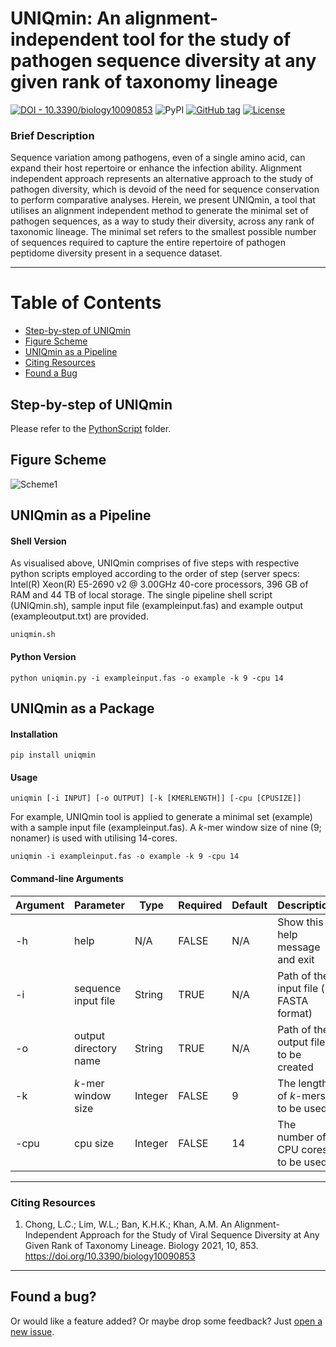# **UNIQmin: An alignment-independent tool for the study of pathogen sequence diversity at any given rank of taxonomy lineage**

[![DOI - 10.3390/biology10090853](https://img.shields.io/badge/DOI-10.3390%2Fbiology10090853-2ea44f)](https://doi.org/10.3390/biology10090853)
![PyPI](https://img.shields.io/pypi/v/uniqmin?logo=pypi)
[![GitHub tag](https://img.shields.io/github/tag/ChongLC/MinimalSetofViralPeptidome-UNIQmin)](https://github.com/ChongLC/MinimalSetofViralPeptidome-UNIQmin/releases/?include_prereleases&sort=semver "View GitHub releases")
[![License](https://img.shields.io/badge/License-MIT-blue)](#license)

### Brief Description
Sequence variation among pathogens, even of a single amino acid, can expand their host repertoire or enhance the infection ability. Alignment independent approach represents an alternative approach to the study of pathogen diversity, which is devoid of the need for sequence conservation to perform comparative analyses. Herein, we present UNIQmin, a tool that utilises an alignment independent method to generate the minimal set of pathogen sequences, as a way to study their diversity, across any rank of taxonomic lineage. The minimal set refers to the smallest possible number of sequences required to capture the entire repertoire of pathogen peptidome diversity present in a sequence dataset.

---
Table of Contents
====================
- [Step-by-step of UNIQmin](https://github.com/ChongLC/MinimalSetofViralPeptidome-UNIQmin/tree/master/PythonCode)
- [Figure Scheme](#figure-scheme)
- [UNIQmin as a Pipeline](#uniqmin-as-a-pipeline)
- [Citing Resources](#citing-resources)
- [Found a Bug](#found-a-bug)

## Step-by-step of UNIQmin
Please refer to the [PythonScript](https://github.com/ChongLC/MinimalSetofViralPeptidome-UNIQmin/tree/master/PythonScript) folder. 

## Figure Scheme
![Scheme1](https://user-images.githubusercontent.com/51225708/134200760-f70d72ee-0fac-4535-aa3e-61fd8dd1a69f.png)

## UNIQmin as a Pipeline

#### Shell Version
As visualised above, UNIQmin comprises of five steps with respective python scripts employed according to the order of step (server specs: Intel(R) Xeon(R) E5-2690 v2 @ 3.00GHz 40-core processors, 396 GB of RAM and 44 TB of local storage. The single pipeline shell script (UNIQmin.sh), sample input file (exampleinput.fas) and example output (exampleoutput.txt) are provided. 

`uniqmin.sh`

#### Python Version
`python uniqmin.py -i exampleinput.fas -o example -k 9 -cpu 14`

## UNIQmin as a Package

#### Installation
`pip install uniqmin`

#### Usage
`uniqmin [-i INPUT] [-o OUTPUT] [-k [KMERLENGTH]] [-cpu [CPUSIZE]]`

For example, UNIQmin tool is applied to generate a minimal set (example) with a sample input file (exampleinput.fas). A *k*-mer window size of nine (9; nonamer) is used with utilising 14-cores. 

`uniqmin -i exampleinput.fas -o example -k 9 -cpu 14`

#### Command-line Arguments
| Argument 	| Parameter              | Type    	| Required | Default 	| Description                                |           
|----------	|----------------------- |---------	|----------|----------|------------------------------------------  |
| -h       	| help                   | N/A     	|FALSE	   | N/A     	| Show this help message and exit            |
| -i       	| sequence input file    | String  	|TRUE	     | N/A     	| Path of the input file (in FASTA format)   |
| -o       	| output directory name  | String  	|TRUE      | N/A     	| Path of the output file to be created      |
| -k        | *k*-mer window size    | Integer 	|FALSE     | 9       	| The length of *k*-mers to be used          |
| -cpu      | cpu size               | Integer 	|FALSE     | 14       | The number of CPU cores to be used         |

---
### Citing Resources
1. Chong, L.C.; Lim, W.L.; Ban, K.H.K.; Khan, A.M. An Alignment-Independent Approach for the Study of Viral Sequence Diversity at Any Given Rank of Taxonomy Lineage. Biology 2021, 10, 853. https://doi.org/10.3390/biology10090853

---
## Found a bug?
Or would like a feature added? Or maybe drop some feedback?
Just [open a new issue](https://github.com/pendy05/Protocol-of-viral-diversity-dynamics/issues/new).
